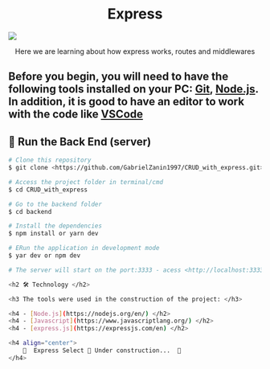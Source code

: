 <h1 align="center">Express</h1> 
<img src="https://img.shields.io/static/v1?label=Blog&message=Zanin&color=7159c1&style=for-the-badge&logo=ghost"/>

<p align="center">Here we are learning about how express works, routes and middlewares</p>

<h2 Pré-requisitos />

Before you begin, you will need to have the following tools installed on your PC:
[Git](https://git-scm.com), [Node.js](https://nodejs.org/en/). 
In addition, it is good to have an editor to work with the code like [VSCode](https://code.visualstudio.com/)

<h2> 🎲 Run the Back End (server) </h2>

```bash
# Clone this repository
$ git clone <https://github.com/GabrielZanin1997/CRUD_with_express.git>

# Access the project folder in terminal/cmd
$ cd CRUD_with_express

# Go to the backend folder
$ cd backend

# Install the dependencies
$ npm install or yarn dev

# ERun the application in development mode
$ yar dev or npm dev

# The server will start on the port:3333 - acess <http://localhost:3333>

<h2 🛠 Technology </h2>

<h3 The tools were used in the construction of the project: </h3>

<h4 - [Node.js](https://nodejs.org/en/) </h2>
<h4 - [Javascript](https://www.javascriptlang.org/) </h2>
<h4 - [express.js](https://expressjs.com/en) </h2>

<h4 align="center"> 
	🚧  Express Select 🚀 Under construction...  🚧
</h4>

